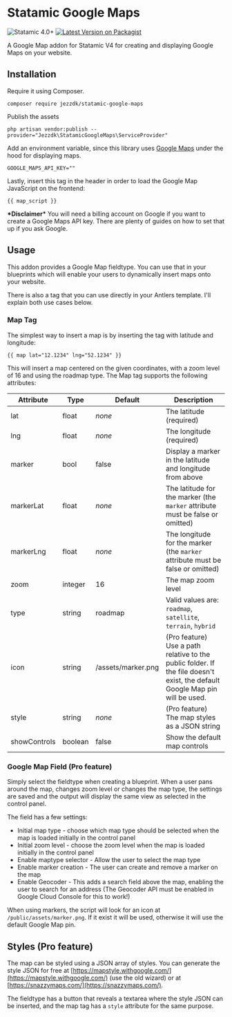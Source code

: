 # Statamic Google Maps
![Statamic 4.0+](https://img.shields.io/badge/Statamic-3.0+-FF269E?style=for-the-badge&link=https://statamic.com)
[![Latest Version on Packagist](https://img.shields.io/packagist/v/jezzdk/statamic-google-maps.svg?style=for-the-badge)](https://packagist.org/packages/jezzdk/statamic-google-maps)

A Google Map addon for Statamic V4 for creating and displaying Google Maps on your website.

## Installation

Require it using Composer.

```
composer require jezzdk/statamic-google-maps
```

Publish the assets

```
php artisan vendor:publish --provider="Jezzdk\StatamicGoogleMaps\ServiceProvider"
```

Add an environment variable, since this library uses [Google Maps](https://developers.google.com/maps/) under the hood for displaying maps.

```
GOOGLE_MAPS_API_KEY=""
```

Lastly, insert this tag in the header in order to load the Google Map JavaScript on the frontend:

```
{{ map_script }}
```

**\*Disclaimer\*** You will need a billing account on Google if you want to create a Google Maps API key. There are plenty of guides on how to set that up if you ask Google.

## Usage

This addon provides a Google Map fieldtype. You can use that in your blueprints which will enable your users to dynamically insert maps onto your website.

There is also a tag that you can use directly in your Antlers template. I'll explain both use cases below.

### Map Tag

The simplest way to insert a map is by inserting the tag with latitude and longitude:

```
{{ map lat="12.1234" lng="52.1234" }}
```

This will insert a map centered on the given coordinates, with a zoom level of 16 and using the roadmap type.
The Map tag supports the following attributes:

| Attribute | Type | Default | Description |
|---|---|---|---|
| lat | float | _none_ | The latitude (required) |
| lng | float | _none_ | The longitude (required) |
| marker | bool | false | Display a marker in the latitude and longitude from above |
| markerLat | float | _none_ | The latitude for the marker (the `marker` attribute must be false or omitted) |
| markerLng | float | _none_ | The longitude for the marker (the `marker` attribute must be false or omitted) |
| zoom | integer | 16 | The map zoom level |
| type | string | roadmap | Valid values are: `roadmap`, `satellite`, `terrain`, `hybrid` |
| icon | string | /assets/marker.png | (Pro feature) Use a path relative to the public folder. If the file doesn't exist, the default Google Map pin will be used. |
| style | string | _none_ | (Pro feature) The map styles as a JSON string |
| showControls | boolean | false | Show the default map controls |

### Google Map Field (Pro feature)

Simply select the fieldtype when creating a blueprint. When a user pans around the map, changes zoom level or changes the map type, the settings are saved and the output will display the same view as selected in the control panel.

The field has a few settings:

* Initial map type - choose which map type should be selected when the map is loaded initially in the control panel
* Initial zoom level - choose the zoom level when the map is loaded initially in the control panel
* Enable maptype selector - Allow the user to select the map type
* Enable marker creation - The user can create and remove a marker on the map
* Enable Geocoder - This adds a search field above the map, enabling the user to search for an address (The Geocoder API must be enabled in Google Cloud Console for this to work!)

When using markers, the script will look for an icon at `/public/assets/marker.png`. If it exist it will be used, otherwise it will use the default Google Map pin.

## Styles (Pro feature)

The map can be styled using a JSON array of styles. You can generate the style JSON for free at [https://mapstyle.withgoogle.com/](https://mapstyle.withgoogle.com/) (use the old wizard) or at [https://snazzymaps.com/](https://snazzymaps.com/).

The fieldtype has a button that reveals a textarea where the style JSON can be inserted, and the map tag has a `style` attribute for the same purpose.
